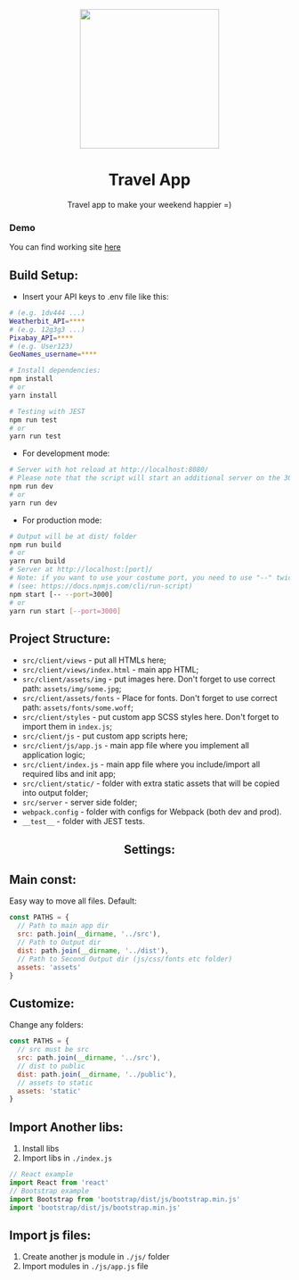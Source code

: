 <div align="center">
  <div>
    <img height="250" src="https://wallpapershome.ru/images/pages/pic_h/15631.jpg">
    <h1>Travel App</h1>
  </div>
  <p>
    Travel app to make your weekend happier =)
  </p>
</div>

### Demo
You can find working site [here](https://vv-travel-manager.herokuapp.com/)

## Build Setup:
* Insert your API keys to .env file like this:
``` bash
# (e.g. 1dv444 ...)
Weatherbit_API=****
# (e.g. 12g3g3 ...)
Pixabay_API=****
# (e.g. User123)
GeoNames_username=****
```

``` bash
# Install dependencies:
npm install
# or
yarn install
```

``` bash
# Testing with JEST
npm run test
# or
yarn run test
```

* For development mode:
``` bash
# Server with hot reload at http://localhost:8080/
# Please note that the script will start an additional server on the 3000th port for the API
npm run dev
# or
yarn run dev
```

* For production mode:
``` bash
# Output will be at dist/ folder
npm run build
# or
yarn run build
# Server at http://localhost:[port]/
# Note: if you want to use your costume port, you need to use "--" twice on the command line
# (see: https://docs.npmjs.com/cli/run-script)
npm start [-- --port=3000]
# or
yarn run start [--port=3000]
```

## Project Structure:

* `src/client/views` - put all HTMLs here;
* `src/client/views/index.html` - main app HTML;
* `src/client/assets/img` - put images here. Don't forget to use correct path: `assets/img/some.jpg`;
* `src/client/assets/fonts` - Place for fonts. Don't forget to use correct path: `assets/fonts/some.woff`;
* `src/client/styles` - put custom app SCSS styles here. Don't forget to import them in `index.js`;
* `src/client/js` - put custom app scripts here;
* `src/client/js/app.js` - main app file where you implement all application logic;
* `src/client/index.js` - main app file where you include/import all required libs and init app;
* `src/client/static/` - folder with extra static assets that will be copied into output folder;
* `src/server` - server side folder;
* `webpack.config` - folder with configs for Webpack (both dev and prod).
* `__test__` - folder with JEST tests.

<div align="center">
  <h2>Settings:</h2>
</div>

## Main const:
Easy way to move all files.
Default:
``` js
const PATHS = {
  // Path to main app dir
  src: path.join(__dirname, '../src'),
  // Path to Output dir
  dist: path.join(__dirname, '../dist'),
  // Path to Second Output dir (js/css/fonts etc folder)
  assets: 'assets'
}
```
## Customize:
Change any folders:
``` js
const PATHS = {
  // src must be src
  src: path.join(__dirname, '../src'),
  // dist to public
  dist: path.join(__dirname, '../public'),
  // assets to static
  assets: 'static'
}
```

## Import Another libs:
1. Install libs
2. Import libs in `./index.js`
``` js
// React example
import React from 'react'
// Bootstrap example
import Bootstrap from 'bootstrap/dist/js/bootstrap.min.js'
import 'bootstrap/dist/js/bootstrap.min.js'
```

## Import js files:
1. Create another js module in `./js/` folder
2. Import modules in `./js/app.js` file

